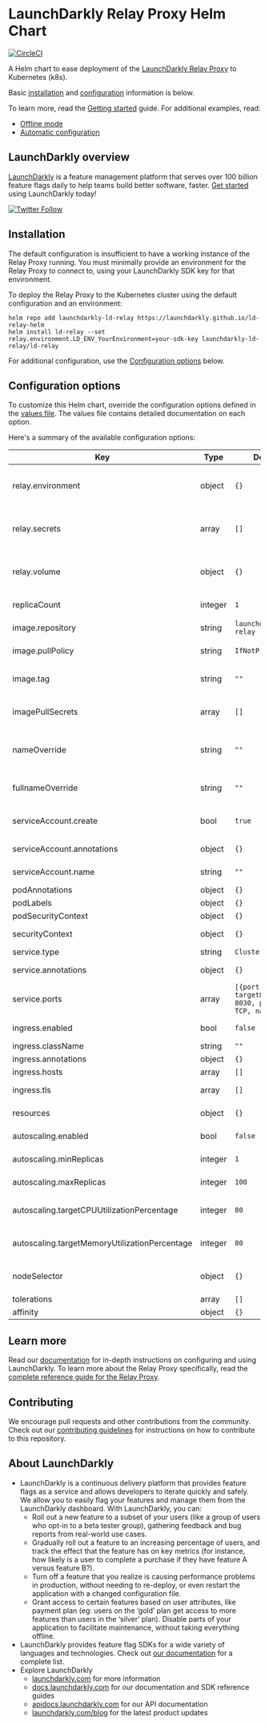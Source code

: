 # LaunchDarkly Relay Proxy Helm Chart

[![CircleCI](https://dl.circleci.com/status-badge/img/gh/launchdarkly/ld-relay-helm/tree/main.svg?style=svg)](https://dl.circleci.com/status-badge/redirect/gh/launchdarkly/ld-relay-helm/tree/main)

A Helm chart to ease deployment of the [LaunchDarkly Relay Proxy](https://github.com/launchdarkly/ld-relay) to Kubernetes (k8s).

Basic [installation](#installation) and [configuration](#configuration-options) information is below.

To learn more, read the [Getting started](./docs/getting-started.md) guide. For additional examples, read:

* [Offline mode](./docs/examples/offline-mode.md)
* [Automatic configuration](./docs/examples/automatic-configuration.md)

## LaunchDarkly overview

[LaunchDarkly](https://www.launchdarkly.com) is a feature management platform that serves over 100 billion feature flags daily to help teams build better software, faster. [Get started](https://docs.launchdarkly.com/docs/getting-started) using LaunchDarkly today!

[![Twitter Follow](https://img.shields.io/twitter/follow/launchdarkly.svg?style=social&label=Follow&maxAge=2592000)](https://twitter.com/intent/follow?screen_name=launchdarkly)

## Installation

The default configuration is insufficient to have a working instance of the Relay Proxy running. You must minimally provide an environment for the Relay Proxy to connect to, using your LaunchDarkly SDK key for that environment.

To deploy the Relay Proxy to the Kubernetes cluster using the default configuration and an environment:

```shell
helm repo add launchdarkly-ld-relay https://launchdarkly.github.io/ld-relay-helm
helm install ld-relay --set relay.environment.LD_ENV_YourEnvironment=your-sdk-key launchdarkly-ld-relay/ld-relay
```

For additional configuration, use the [Configuration options](#configuration-options) below.

## Configuration options

To customize this Helm chart, override the configuration options defined in the [values file](https://github.com/launchdarkly/ld-relay-helm/blob/main/values.yaml). The values file contains detailed documentation on each option.

Here's a summary of the available configuration options:


| Key                                           | Type    | Default                                                      | Description                                                                      |
|-----------------------------------------------|---------|--------------------------------------------------------------|----------------------------------------------------------------------------------|
| relay.environment                             | object  | `{}`                                                         | Defines container environment variables to configure the Relay Proxy instance    |
| relay.secrets                                 | array   | `[]`                                                         | Defines container environment variables or volumes populated from k8s secrets    |
| relay.volume                                  | object  | `{}`                                                         | Enables offline mode or references an existing config file from a defined volume |
| replicaCount                                  | integer | `1`                                                          | Number of replicas of the relay pod                                              |
| image.repository                              | string  | `launchdarkly/ld-relay`                                      | ld-relay image repository                                                        |
| image.pullPolicy                              | string  | `IfNotPresent`                                               | ld-relay image pull policy                                                       |
| image.tag                                     | string  | `""`                                                         | Overrides the image tag whose default is the chart appVersion                    |
| imagePullSecrets                              | array   | `[]`                                                         | Specifies docker registry secret names as an array                               |
| nameOverride                                  | string  | `""`                                                         | Partially overrides the fullname template with a string (includes release name)  |
| fullnameOverride                              | string  | `""`                                                         | Fully overrides the fullname template with a string                              |
| serviceAccount.create                         | bool    | `true`                                                       | Specifies whether a service account should be created                            |
| serviceAccount.annotations                    | object  | `{}`                                                         | Annotations to add to the service account                                        |
| serviceAccount.name                           | string  | `""`                                                         | The name of the service account                                                  |
| podAnnotations                                | object  | `{}`                                                         | Pod annotations                                                                  |
| podLabels                                     | object  | `{}`                                                         | Additional pod labels                                                            |
| podSecurityContext                            | object  | `{}`                                                         | Pod security context                                                             |
| securityContext                               | object  | `{}`                                                         | Container security context                                                       |
| service.type                                  | string  | `ClusterIP`                                                  | Kubernetes service type                                                          |
| service.annotations                           | object  | `{}`                                                         | Annotations to add to the service                                                |
| service.ports                                 | array   | `[{port: 8030, targetPort: 8030, protocol: TCP, name: api}]` | Service port mapping. Must include one port named `api`.                         |
| ingress.enabled                               | bool    | `false`                                                      | Enables ingress controller                                                       |
| ingress.className                             | string  | `""`                                                         | Ingress class name                                                               |
| ingress.annotations                           | object  | `{}`                                                         | Ingress annotations                                                              |
| ingress.hosts                                 | array   | `[]`                                                         | List of host rules                                                               |
| ingress.tls                                   | array   | `[]`                                                         | Ingress TLS configuration                                                        |
| resources                                     | object  | `{}`                                                         | Resource requirements for the relay container                                    |
| autoscaling.enabled                           | bool    | `false`                                                      | Enables HorizontalPodAutoscaler                                                  |
| autoscaling.minReplicas                       | integer | `1`                                                          | Sets minimum number of running replicas                                          |
| autoscaling.maxReplicas                       | integer | `100`                                                        | Sets maximum number of running replicas                                          |
| autoscaling.targetCPUUtilizationPercentage    | integer | `80`                                                         | Configures CPU as an average utilization metrics resource                        |
| autoscaling.targetMemoryUtilizationPercentage | integer | `80`                                                         | Configures memory as an average utilization metrics resource                     |
| nodeSelector                                  | object  | `{}`                                                         | Selector to target node placement for the relay pod                              |
| tolerations                                   | array   | `[]`                                                         | Specify pod tolerations                                                          |
| affinity                                      | object  | `{}`                                                         | Specify pod affinity                                                             |

## Learn more

Read our [documentation](https://docs.launchdarkly.com) for in-depth instructions on configuring and using LaunchDarkly. To learn more about the Relay Proxy specifically, read the [complete reference guide for the Relay Proxy](https://docs.launchdarkly.com/home/relay-proxy).

## Contributing

We encourage pull requests and other contributions from the community. Check out our [contributing guidelines](CONTRIBUTING.md) for instructions on how to contribute to this repository.

## About LaunchDarkly

* LaunchDarkly is a continuous delivery platform that provides feature flags as a service and allows developers to iterate quickly and safely. We allow you to easily flag your features and manage them from the LaunchDarkly dashboard.  With LaunchDarkly, you can:
    * Roll out a new feature to a subset of your users (like a group of users who opt-in to a beta tester group), gathering feedback and bug reports from real-world use cases.
    * Gradually roll out a feature to an increasing percentage of users, and track the effect that the feature has on key metrics (for instance, how likely is a user to complete a purchase if they have feature A versus feature B?).
    * Turn off a feature that you realize is causing performance problems in production, without needing to re-deploy, or even restart the application with a changed configuration file.
    * Grant access to certain features based on user attributes, like payment plan (eg: users on the ‘gold’ plan get access to more features than users in the ‘silver’ plan). Disable parts of your application to facilitate maintenance, without taking everything offline.
* LaunchDarkly provides feature flag SDKs for a wide variety of languages and technologies. Check out [our documentation](https://docs.launchdarkly.com/docs) for a complete list.
* Explore LaunchDarkly
    * [launchdarkly.com](https://www.launchdarkly.com/ "LaunchDarkly Main Website") for more information
    * [docs.launchdarkly.com](https://docs.launchdarkly.com/  "LaunchDarkly Documentation") for our documentation and SDK reference guides
    * [apidocs.launchdarkly.com](https://apidocs.launchdarkly.com/  "LaunchDarkly API Documentation") for our API documentation
    * [launchdarkly.com/blog](https://launchdarkly.com/blog/  "LaunchDarkly Blog Documentation") for the latest product updates
